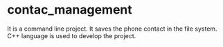 # contac_management

It is a command line project. It saves the phone contact in the file system. C++ language is used to develop the project.
